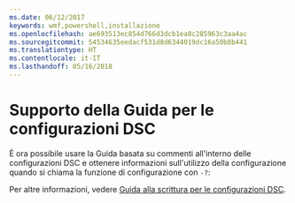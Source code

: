 ```yaml
---
ms.date: 06/12/2017
keywords: wmf,powershell,installazione
ms.openlocfilehash: ae693513ec854d766d3dcb1ea8c285963c3aa4ac
ms.sourcegitcommit: 54534635eedacf531d8d6344019dc16a50b8b441
ms.translationtype: HT
ms.contentlocale: it-IT
ms.lasthandoff: 05/16/2018
---
```

# <a name="help-support-for-dsc-configurations"></a>Supporto della Guida per le configurazioni DSC

È ora possibile usare la Guida basata su commenti all'interno delle configurazioni DSC e ottenere informazioni sull'utilizzo della configurazione quando si chiama la funzione di configurazione con `-?`:

Per altre informazioni, vedere [Guida alla scrittura per le configurazioni DSC](https://msdn.microsoft.com/powershell/dsc/confighelp).
